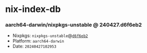 # nix-index-db
### aarch64-darwin/nixpkgs-unstable @ 240427.d6f6eb2
- Nixpkgs: `nixpkgs-unstable`@[`d6f6eb2`](https://github.com/NixOS/nixpkgs/commit/d6f6eb2a984f2ba9a366c31e4d36d65465683450)
- Platform: `aarch64-darwin`
- Date: `20240427102953`
